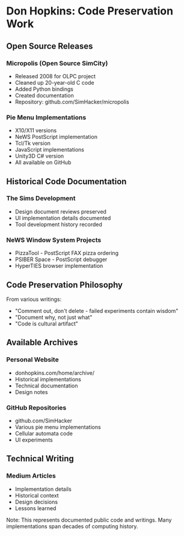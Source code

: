 # Don Hopkins: Code Preservation Work

## Open Source Releases

### Micropolis (Open Source SimCity)
- Released 2008 for OLPC project
- Cleaned up 20-year-old C code
- Added Python bindings
- Created documentation
- Repository: github.com/SimHacker/micropolis

### Pie Menu Implementations
- X10/X11 versions
- NeWS PostScript implementation  
- Tcl/Tk version
- JavaScript implementations
- Unity3D C# version
- All available on GitHub

## Historical Code Documentation

### The Sims Development
- Design document reviews preserved
- UI implementation details documented
- Tool development history recorded

### NeWS Window System Projects
- PizzaTool - PostScript FAX pizza ordering
- PSIBER Space - PostScript debugger
- HyperTIES browser implementation

## Code Preservation Philosophy

From various writings:
- "Comment out, don't delete - failed experiments contain wisdom"
- "Document why, not just what"
- "Code is cultural artifact"

## Available Archives

### Personal Website
- donhopkins.com/home/archive/
- Historical implementations
- Technical documentation
- Design notes

### GitHub Repositories
- github.com/SimHacker
- Various pie menu implementations
- Cellular automata code
- UI experiments

## Technical Writing

### Medium Articles
- Implementation details
- Historical context
- Design decisions
- Lessons learned

Note: This represents documented public code and writings. Many implementations span decades of computing history. 